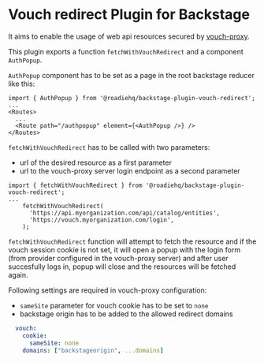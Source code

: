 # Vouch redirect Plugin for Backstage

It aims to enable the usage of web api resources secured by [vouch-proxy](https://github.com/vouch/vouch-proxy). 

This plugin exports a function `fetchWithVouchRedirect` and a component `AuthPopup`.

`AuthPopup` component has to be set as a page in the root backstage reducer like this:

```tsx
import { AuthPopup } from '@roadiehq/backstage-plugin-vouch-redirect';
...
<Routes>
  ...
  <Route path="/authpopup" element={<AuthPopup />} />
</Routes>
```

`fetchWithVouchRedirect` has to be called with two parameters:

- url of the desired resource as a first parameter
- url to the vouch-proxy server login endpoint as a second parameter

```tsx
import { fetchWithVouchRedirect } from '@roadiehq/backstage-plugin-vouch-redirect';
...
    fetchWithVouchRedirect(
      'https://api.myorganization.com/api/catalog/entities',
      'https://vouch.myorganization.com/login',
    );
```

`fetchWithVouchRedirect` function will attempt to fetch the resource and if the vouch session cookie is not set, it will open a popup with the login form (from provider configured in the vouch-proxy server) and after user succesfully logs in, popup will close and the resources will be fetched again.


Following settings are required in vouch-proxy configuration:

- `sameSite` parameter for vouch cookie has to be set to `none`
- backstage origin has to be added to the allowed redirect domains

```yml
  vouch:
    cookie:
      sameSite: none
    domains: ["backstageorigin", ...domains]
```
